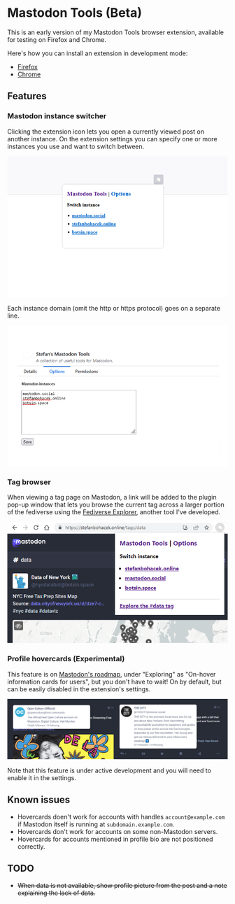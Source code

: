 # Mastodon Tools (Beta)

This is an early version of my Mastodon Tools browser extension, available for testing on Firefox and Chrome.

Here's how you can install an extension in development mode:

- [Firefox](https://developer.mozilla.org/en-US/docs/Mozilla/Add-ons/WebExtensions/Your_first_WebExtension#installing)
- [Chrome](https://developer.chrome.com/docs/extensions/mv3/getstarted/development-basics/#load-unpacked)

## Features

### Mastodon instance switcher

Clicking the extension icon lets you open a currently viewed post on another instance. On the extension settings you can specify one or more instances you use and want to switch between.

![Screenshot of the main menu with a list of Mastodon instances allowing you to switch between them.](browser-extension/assets/screenshot-popup.png)


Each instance domain (omit the http or https protocol) goes on a separate line.

![Screenshot of the settings page with a text field for adding your Mastodon instances.](browser-extension/assets/screenshot-settings.png)


### Tag browser

When viewing a tag page on Mastodon, a link will be added to the plugin pop-up window that lets you browse the current tag across a larger portion of the fediverse using the [Fediverse Explorer](https://fediverse-explorer.stefanbohacek.dev/), another tool I've developed.

![Screenshot of the settings page with a text field for adding your Mastodon instances.](browser-extension/assets/tag-browser.png)

### Profile hovercards (Experimental)

This feature is on [Mastodon's roadmap](https://joinmastodon.org/roadmap), under "Exploring" as "On-hover information cards for users", but you don't have to wait! On by default, but can be easily disabled in the extension's settings.

![A screenshot of two posts with the hovercard visible as an overlay.](browser-extension/assets/hovercard.png)

Note that this feature is under active development and you will need to enable it in the settings.

## Known issues

- Hovercards doen't work for accounts with handles `account@example.com` if Mastodon itself is running at `subdomain.example.com`.
- Hovercards don't work for accounts on some non-Mastodon servers.
- Hovercards for accounts mentioned in profile bio are not positioned correctly.
## TODO

- ~~When data is not available, show profile picture from the post and a note explaining the lack of data.~~
